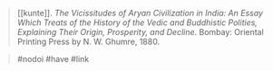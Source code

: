 > [[kunte]]. *The Vicissitudes of Aryan Civilization in India: An Essay Which Treats of the History of the Vedic and Buddhistic Polities, Explaining Their Origin, Prosperity, and Decline*. Bombay: Oriental Printing Press by N. W. Ghumre, 1880.

> #nodoi #have #link 